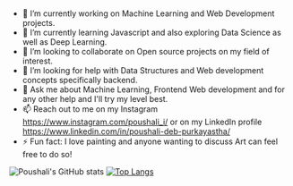 ###


- 🔭 I’m currently working on Machine Learning and Web Development projects.
- 🌱 I’m currently learning Javascript and also exploring Data Science as well as Deep Learning.
- 👯 I’m looking to collaborate on Open source projects on my field of interest.
- 🤔 I’m looking for help with Data Structures and Web development concepts specifically backend.
- 💬 Ask me about Machine Learning, Frontend Web development and for any other help and I'll try my level best.
- 📫 Reach out to me on my Instagram https://www.instagram.com/poushali_i/ or on my LinkedIn profile https://www.linkedin.com/in/poushali-deb-purkayastha/
- ⚡ Fun fact: I love painting and anyone wanting to discuss Art can feel free to do so!

![Poushali's GitHub stats](https://github-readme-stats.vercel.app/api?username=Poushali0202&show_icons=true&theme=great-gatsby)    [![Top Langs](https://github-readme-stats.vercel.app/api/top-langs/?username=Poushali0202&layout=compact)](https://github.com/Poushali0202/github-readme-stats)






